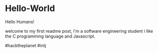 # Hello-World

Hello Humans!

welcome to my first readme post, i'm a software engineering student i like the C programming language and Javascript.






#hacktheplanet
#intj
